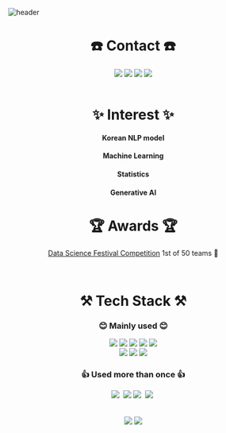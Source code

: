 ![header](https://capsule-render.vercel.app/api?type=waving&color=auto&height=220&section=header&text=Jihwan's%20GitHub%&fontSize=80)
<h1 align="center"> ☎️ Contact ☎️ </h1>
<div align="center">
<a href="https://velog.io/@ohilikeit">
  <img src="https://img.shields.io/badge/Velog-20C997?style=flat-square&logo=Velog&logoColor=white"/></a>
<a href="https://www.facebook.com/profile.php?id=100004043898177">
  <img src="https://img.shields.io/badge/Facebook-1877F2?style=flat-square&logo=Facebook&logoColor=white"/></a>
<a href="https://www.instagram.com/jihwan7246/">
  <img src="https://img.shields.io/badge/Instagram-E4405F?style=flat-square&logo=Instagram&logoColor=white"/></a>
<a href="mailto:wlghksqkqh@gmail.com">
  <img src="https://img.shields.io/badge/Gmail-D0A9F5?style=flat-square&logo=Gmail&logoColor=white&link=mailto:wlghksqkqh@gmail.com"/></a>
</div>

<br>

<h1 align="center"> ✨ Interest ✨ </h1>
<h4 align="center"> Korean NLP model </h4>
<h4 align="center"> Machine Learning </h4>
<h4 align="center"> Statistics </h4>
<h4 align="center"> Generative AI </h4>

<h1 align="center"> 🏆 Awards 🏆 </h1>
<div align="center">
  
  [Data Science Festival Competition](https://stat.cnu.ac.kr/_attach/image/editor_image/2022/11/YnNzCimHEISBZeFnoQex.png) 1st of 50 teams 🥇

</div>


<br>

<h1 align="center"> ⚒️ Tech Stack ⚒️ </h1>
<h3 align="center"> 😊 Mainly used 😊 </h3>
<div align="center">
  <img src="https://img.shields.io/badge/Python-3766AB?style=for-the-badge&logo=Python&logoColor=white"/></a>
  <img src="https://img.shields.io/badge/Tensorflow-FF6F00?style=for-the-badge&logo=Tensorflow&logoColor=white"/></a>
  <img src="https://img.shields.io/badge/Pytorch-EE4C2C?style=for-the-badge&logo=Pytorch&logoColor=white"/></a>
  <img src="https://img.shields.io/badge/scikit_learn-F7931E?style=for-the-badge&logo=scikit-learn&logoColor=white"/></a>
  <img src="https://img.shields.io/badge/R-276DC3?style=for-the-badge&logo=R&logoColor=white"/></a>
  <br>
  <img src="https://img.shields.io/badge/GitHub-181717?style=for-the-badge&logo=GitHub&logoColor=white"/></a>
  <img src="https://img.shields.io/badge/Slack-4A154B?style=for-the-badge&logo=Slack&logoColor=white"/></a>
  <img src="https://img.shields.io/badge/Notion-000000?style=for-the-badge&logo=Notion&logoColor=white"/></a>
  <br>
<h3 align="center"> 👍 Used more than once 👍 </h3>
  <img src="https://img.shields.io/badge/Django-092E20?style=for-the-badge&logo=Django&logoColor=white"/></a>&nbsp
  <img src="https://img.shields.io/badge/flask-000000?style=for-the-badge&logo=flask&logoColor=white">
  <img src="https://img.shields.io/badge/FastAPI-009688?style=for-the-badge&logo=FastAPI&logoColor=white"/></a>&nbsp
  <img src="https://img.shields.io/badge/Docker-2496ED?style=for-the-badge&logo=Docker&logoColor=white"/></a>&nbsp
</div>

<br>
<br>

<div align="center">
  <img src="https://github-readme-stats.vercel.app/api?username=ohilikeit&show_icons=true&theme=radical">
  <img src="https://github-readme-stats.vercel.app/api/top-langs/?username=ohilikeit&layout=compact">
</div>
